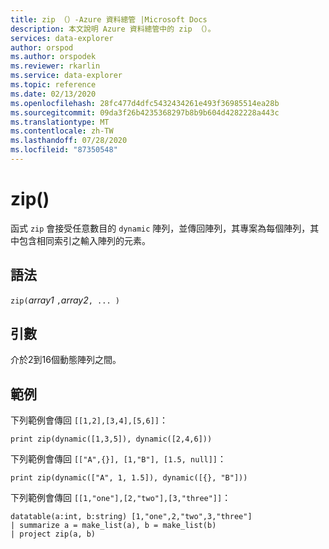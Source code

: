 ```yaml
---
title: zip （）-Azure 資料總管 |Microsoft Docs
description: 本文說明 Azure 資料總管中的 zip （）。
services: data-explorer
author: orspod
ms.author: orspodek
ms.reviewer: rkarlin
ms.service: data-explorer
ms.topic: reference
ms.date: 02/13/2020
ms.openlocfilehash: 28fc477d4dfc5432434261e493f36985514ea28b
ms.sourcegitcommit: 09da3f26b4235368297b8b9b604d4282228a443c
ms.translationtype: MT
ms.contentlocale: zh-TW
ms.lasthandoff: 07/28/2020
ms.locfileid: "87350548"
---
```

# <a name="zip"></a>zip()

函式 `zip` 會接受任意數目的 `dynamic` 陣列，並傳回陣列，其專案為每個陣列，其中包含相同索引之輸入陣列的元素。

## <a name="syntax"></a>語法

`zip(`*array1* `,`*array2*`, ... )`

## <a name="arguments"></a>引數

介於2到16個動態陣列之間。

## <a name="examples"></a>範例

下列範例會傳回 `[[1,2],[3,4],[5,6]]`：

```kusto
print zip(dynamic([1,3,5]), dynamic([2,4,6]))
```

下列範例會傳回 `[["A",{}], [1,"B"], [1.5, null]]`：

```kusto
print zip(dynamic(["A", 1, 1.5]), dynamic([{}, "B"]))
```

下列範例會傳回 `[[1,"one"],[2,"two"],[3,"three"]]`：

```kusto
datatable(a:int, b:string) [1,"one",2,"two",3,"three"]
| summarize a = make_list(a), b = make_list(b)
| project zip(a, b)
```